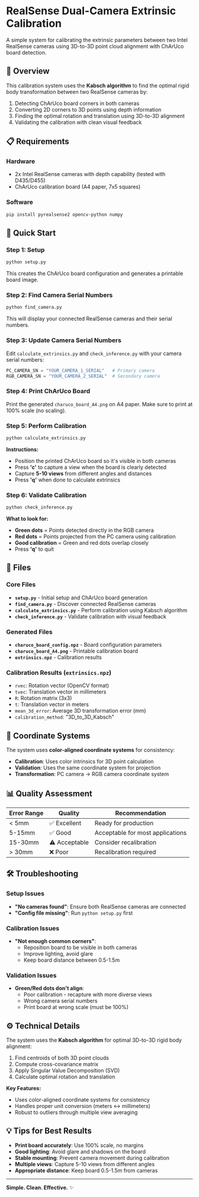# RealSense Dual-Camera Extrinsic Calibration

A simple system for calibrating the extrinsic parameters between two Intel RealSense cameras using 3D-to-3D point cloud alignment with ChArUco board detection.

## 🎯 Overview

This calibration system uses the **Kabsch algorithm** to find the optimal rigid body transformation between two RealSense cameras by:
1. Detecting ChArUco board corners in both cameras
2. Converting 2D corners to 3D points using depth information
3. Finding the optimal rotation and translation using 3D-to-3D alignment
4. Validating the calibration with clean visual feedback

## 📋 Requirements

### Hardware
- 2x Intel RealSense cameras with depth capability (tested with D435/D455)
- ChArUco calibration board (A4 paper, 7x5 squares)

### Software
```bash
pip install pyrealsense2 opencv-python numpy
```

## 🚀 Quick Start

### Step 1: Setup
```bash
python setup.py
```
This creates the ChArUco board configuration and generates a printable board image.

### Step 2: Find Camera Serial Numbers
```bash
python find_camera.py
```
This will display your connected RealSense cameras and their serial numbers.

### Step 3: Update Camera Serial Numbers
Edit `calculate_extrinsics.py` and `check_inference.py` with your camera serial numbers:
```python
PC_CAMERA_SN = "YOUR_CAMERA_1_SERIAL"   # Primary camera
RGB_CAMERA_SN = "YOUR_CAMERA_2_SERIAL"  # Secondary camera
```

### Step 4: Print ChArUco Board
Print the generated `charuco_board_A4.png` on A4 paper. Make sure to print at 100% scale (no scaling).

### Step 5: Perform Calibration
```bash
python calculate_extrinsics.py
```

**Instructions:**
- Position the printed ChArUco board so it's visible in both cameras
- Press **'c'** to capture a view when the board is clearly detected
- Capture **5-10 views** from different angles and distances
- Press **'q'** when done to calculate extrinsics

### Step 6: Validate Calibration
```bash
python check_inference.py
```

**What to look for:**
- **Green dots** = Points detected directly in the RGB camera
- **Red dots** = Points projected from the PC camera using calibration
- **Good calibration** = Green and red dots overlap closely
- Press **'q'** to quit

## 📁 Files

### Core Files
- **`setup.py`** - Initial setup and ChArUco board generation
- **`find_camera.py`** - Discover connected RealSense cameras
- **`calculate_extrinsics.py`** - Perform calibration using Kabsch algorithm
- **`check_inference.py`** - Validate calibration with visual feedback

### Generated Files
- **`charuco_board_config.npz`** - Board configuration parameters
- **`charuco_board_A4.png`** - Printable calibration board
- **`extrinsics.npz`** - Calibration results

### Calibration Results (`extrinsics.npz`)
- `rvec`: Rotation vector (OpenCV format)
- `tvec`: Translation vector in millimeters
- `R`: Rotation matrix (3x3)
- `t`: Translation vector in meters
- `mean_3d_error`: Average 3D transformation error (mm)
- `calibration_method`: "3D_to_3D_Kabsch"

## 🔧 Coordinate Systems

The system uses **color-aligned coordinate systems** for consistency:
- **Calibration**: Uses color intrinsics for 3D point calculation
- **Validation**: Uses the same coordinate system for projection
- **Transformation**: PC camera → RGB camera coordinate system

## 📊 Quality Assessment

| Error Range | Quality | Recommendation |
|-------------|---------|----------------|
| < 5mm       | ✅ Excellent | Ready for production |
| 5-15mm      | ✅ Good | Acceptable for most applications |
| 15-30mm     | ⚠️ Acceptable | Consider recalibration |
| > 30mm      | ❌ Poor | Recalibration required |

## 🛠️ Troubleshooting

### Setup Issues
- **"No cameras found"**: Ensure both RealSense cameras are connected
- **"Config file missing"**: Run `python setup.py` first

### Calibration Issues
- **"Not enough common corners"**: 
  - Reposition board to be visible in both cameras
  - Improve lighting, avoid glare
  - Keep board distance between 0.5-1.5m

### Validation Issues  
- **Green/Red dots don't align**:
  - Poor calibration - recapture with more diverse views
  - Wrong camera serial numbers
  - Print board at wrong scale (must be 100%)

## ⚙️ Technical Details

The system uses the **Kabsch algorithm** for optimal 3D-to-3D rigid body alignment:
1. Find centroids of both 3D point clouds
2. Compute cross-covariance matrix  
3. Apply Singular Value Decomposition (SVD)
4. Calculate optimal rotation and translation

**Key Features:**
- Uses color-aligned coordinate systems for consistency
- Handles proper unit conversion (meters ↔ millimeters)
- Robust to outliers through multiple view averaging

## 💡 Tips for Best Results

- **Print board accurately**: Use 100% scale, no margins
- **Good lighting**: Avoid glare and shadows on the board
- **Stable mounting**: Prevent camera movement during calibration
- **Multiple views**: Capture 5-10 views from different angles
- **Appropriate distance**: Keep board 0.5-1.5m from cameras

---
**Simple. Clean. Effective.** ✨